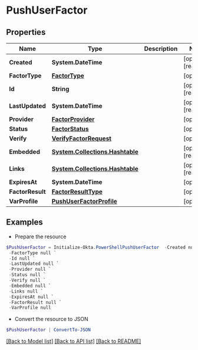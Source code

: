 # PushUserFactor
## Properties

Name | Type | Description | Notes
------------ | ------------- | ------------- | -------------
**Created** | **System.DateTime** |  | [optional] [readonly] 
**FactorType** | [**FactorType**](FactorType.md) |  | [optional] 
**Id** | **String** |  | [optional] [readonly] 
**LastUpdated** | **System.DateTime** |  | [optional] [readonly] 
**Provider** | [**FactorProvider**](FactorProvider.md) |  | [optional] 
**Status** | [**FactorStatus**](FactorStatus.md) |  | [optional] 
**Verify** | [**VerifyFactorRequest**](VerifyFactorRequest.md) |  | [optional] 
**Embedded** | [**System.Collections.Hashtable**](SystemCollectionsHashtable.md) |  | [optional] [readonly] 
**Links** | [**System.Collections.Hashtable**](SystemCollectionsHashtable.md) |  | [optional] [readonly] 
**ExpiresAt** | **System.DateTime** |  | [optional] 
**FactorResult** | [**FactorResultType**](FactorResultType.md) |  | [optional] 
**VarProfile** | [**PushUserFactorProfile**](PushUserFactorProfile.md) |  | [optional] 

## Examples

- Prepare the resource
```powershell
$PushUserFactor = Initialize-Okta.PowerShellPushUserFactor  -Created null `
 -FactorType null `
 -Id null `
 -LastUpdated null `
 -Provider null `
 -Status null `
 -Verify null `
 -Embedded null `
 -Links null `
 -ExpiresAt null `
 -FactorResult null `
 -VarProfile null
```

- Convert the resource to JSON
```powershell
$PushUserFactor | ConvertTo-JSON
```

[[Back to Model list]](../README.md#documentation-for-models) [[Back to API list]](../README.md#documentation-for-api-endpoints) [[Back to README]](../README.md)

